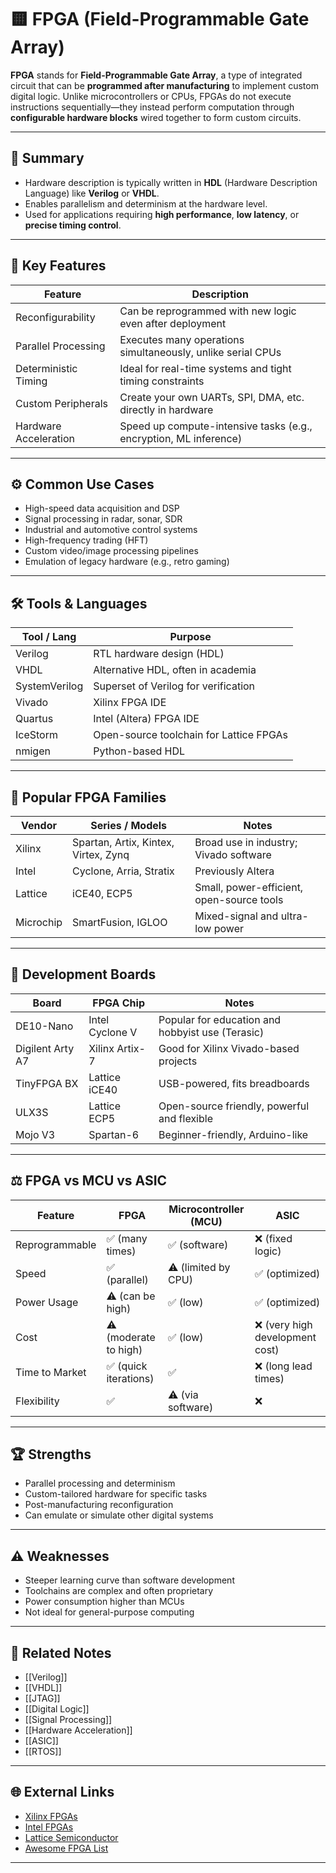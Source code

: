 # 🟨 FPGA (Field-Programmable Gate Array)

**FPGA** stands for **Field-Programmable Gate Array**, a type of integrated circuit that can be **programmed after manufacturing** to implement custom digital logic. Unlike microcontrollers or CPUs, FPGAs do not execute instructions sequentially—they instead perform computation through **configurable hardware blocks** wired together to form custom circuits.

---

## 🧠 Summary

- Hardware description is typically written in **HDL** (Hardware Description Language) like **Verilog** or **VHDL**.
- Enables parallelism and determinism at the hardware level.
- Used for applications requiring **high performance**, **low latency**, or **precise timing control**.

---

## 🧰 Key Features

| Feature               | Description                                                             |
|-----------------------|-------------------------------------------------------------------------|
| Reconfigurability     | Can be reprogrammed with new logic even after deployment                |
| Parallel Processing    | Executes many operations simultaneously, unlike serial CPUs            |
| Deterministic Timing  | Ideal for real-time systems and tight timing constraints                |
| Custom Peripherals    | Create your own UARTs, SPI, DMA, etc. directly in hardware              |
| Hardware Acceleration | Speed up compute-intensive tasks (e.g., encryption, ML inference)       |

---

## ⚙️ Common Use Cases

- High-speed data acquisition and DSP
- Signal processing in radar, sonar, SDR
- Industrial and automotive control systems
- High-frequency trading (HFT)
- Custom video/image processing pipelines
- Emulation of legacy hardware (e.g., retro gaming)

---

## 🛠️ Tools & Languages

| Tool / Lang   | Purpose                                |
|---------------|----------------------------------------|
| Verilog       | RTL hardware design (HDL)              |
| VHDL          | Alternative HDL, often in academia     |
| SystemVerilog| Superset of Verilog for verification    |
| Vivado        | Xilinx FPGA IDE                        |
| Quartus       | Intel (Altera) FPGA IDE                |
| IceStorm      | Open-source toolchain for Lattice FPGAs|
| nmigen        | Python-based HDL                       |

---

## 🧩 Popular FPGA Families

| Vendor    | Series / Models                             | Notes                                     |
|-----------|---------------------------------------------|-------------------------------------------|
| Xilinx    | Spartan, Artix, Kintex, Virtex, Zynq        | Broad use in industry; Vivado software    |
| Intel     | Cyclone, Arria, Stratix                     | Previously Altera                         |
| Lattice   | iCE40, ECP5                                 | Small, power-efficient, open-source tools |
| Microchip | SmartFusion, IGLOO                          | Mixed-signal and ultra-low power          |

---

## 🔌 Development Boards

| Board              | FPGA Chip      | Notes                                              |
|--------------------|----------------|----------------------------------------------------|
| DE10-Nano          | Intel Cyclone V| Popular for education and hobbyist use (Terasic)   |
| Digilent Arty A7   | Xilinx Artix-7 | Good for Xilinx Vivado-based projects              |
| TinyFPGA BX        | Lattice iCE40  | USB-powered, fits breadboards                      |
| ULX3S              | Lattice ECP5   | Open-source friendly, powerful and flexible        |
| Mojo V3            | Spartan-6      | Beginner-friendly, Arduino-like                   |

---

## ⚖️ FPGA vs MCU vs ASIC

| Feature         | FPGA                | Microcontroller (MCU)     | ASIC                         |
|-----------------|---------------------|----------------------------|-------------------------------|
| Reprogrammable  | ✅ (many times)      | ✅ (software)              | ❌ (fixed logic)              |
| Speed           | ✅ (parallel)        | ⚠️ (limited by CPU)         | ✅ (optimized)                |
| Power Usage     | ⚠️ (can be high)     | ✅ (low)                   | ✅ (optimized)                |
| Cost            | ⚠️ (moderate to high)| ✅ (low)                   | ❌ (very high development cost)|
| Time to Market  | ✅ (quick iterations)| ✅                          | ❌ (long lead times)          |
| Flexibility     | ✅                  | ⚠️ (via software)           | ❌                            |

---

## 🏆 Strengths

- Parallel processing and determinism
- Custom-tailored hardware for specific tasks
- Post-manufacturing reconfiguration
- Can emulate or simulate other digital systems

---

## ⚠️ Weaknesses

- Steeper learning curve than software development
- Toolchains are complex and often proprietary
- Power consumption higher than MCUs
- Not ideal for general-purpose computing

---

## 🔗 Related Notes

- [[Verilog]]
- [[VHDL]]
- [[JTAG]]
- [[Digital Logic]]
- [[Signal Processing]]
- [[Hardware Acceleration]]
- [[ASIC]]
- [[RTOS]]

---

## 🌐 External Links

- [Xilinx FPGAs](https://www.xilinx.com/)
- [Intel FPGAs](https://www.intel.com/content/www/us/en/products/programmable/fpga.html)
- [Lattice Semiconductor](https://www.latticesemi.com/)
- [Awesome FPGA List](https://github.com/hdl/awesome)

---
